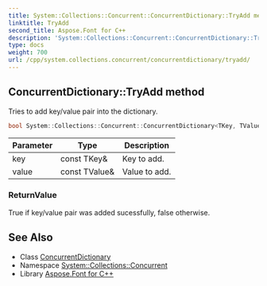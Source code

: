 ```yaml
---
title: System::Collections::Concurrent::ConcurrentDictionary::TryAdd method
linktitle: TryAdd
second_title: Aspose.Font for C++
description: 'System::Collections::Concurrent::ConcurrentDictionary::TryAdd method. Tries to add key/value pair into the dictionary in C++.'
type: docs
weight: 700
url: /cpp/system.collections.concurrent/concurrentdictionary/tryadd/
---
```

## ConcurrentDictionary::TryAdd method


Tries to add key/value pair into the dictionary.

```cpp
bool System::Collections::Concurrent::ConcurrentDictionary<TKey, TValue>::TryAdd(const TKey &key, const TValue &value)
```


| Parameter | Type | Description |
| --- | --- | --- |
| key | const TKey\& | Key to add. |
| value | const TValue\& | Value to add. |

### ReturnValue

True if key/value pair was added sucessfully, false otherwise.

## See Also

* Class [ConcurrentDictionary](../)
* Namespace [System::Collections::Concurrent](../../)
* Library [Aspose.Font for C++](../../../)
